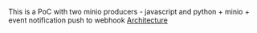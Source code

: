This is a PoC with two minio producers - javascript and python + minio + event notification push to webhook
[Architecture](architecture.png)
